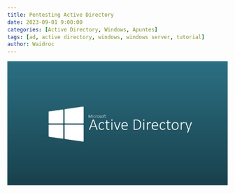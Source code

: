 ```yaml
---
title: Pentesting Active Directory
date: 2023-09-01 9:00:00
categories: [Active Directory, Windows, Apuntes]
tags: [ad, active directory, windows, windows server, tutorial]    
author: Waidroc
---
```





![Disclaimer!](/assets/img/2023-09-01/ad_titulo.jpg)
